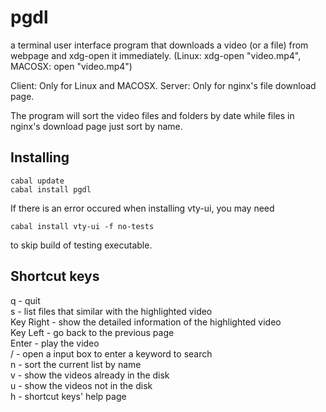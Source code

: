 # pgdl

a terminal user interface program that downloads a video (or a file) from webpage and xdg-open it immediately.
(Linux: xdg-open "video.mp4", MACOSX: open "video.mp4")

Client: Only for Linux and MACOSX.
Server: Only for nginx's file download page.

The program will sort the video files and folders by date while files in nginx's download page just sort by name.

## Installing

```shell
cabal update  
cabal install pgdl
```

If there is an error occured when installing vty-ui, you may need 
```shell
cabal install vty-ui -f no-tests 
```

to skip build of testing executable.

## Shortcut keys

q - quit  
s - list files that similar with the highlighted video  
Key Right - show the detailed information of the highlighted video  
Key Left - go back to the previous page  
Enter - play the video  
/ - open a input box to enter a keyword to search  
n - sort the current list by name  
v - show the videos already in the disk  
u - show the videos not in the disk  
h - shortcut keys' help page

